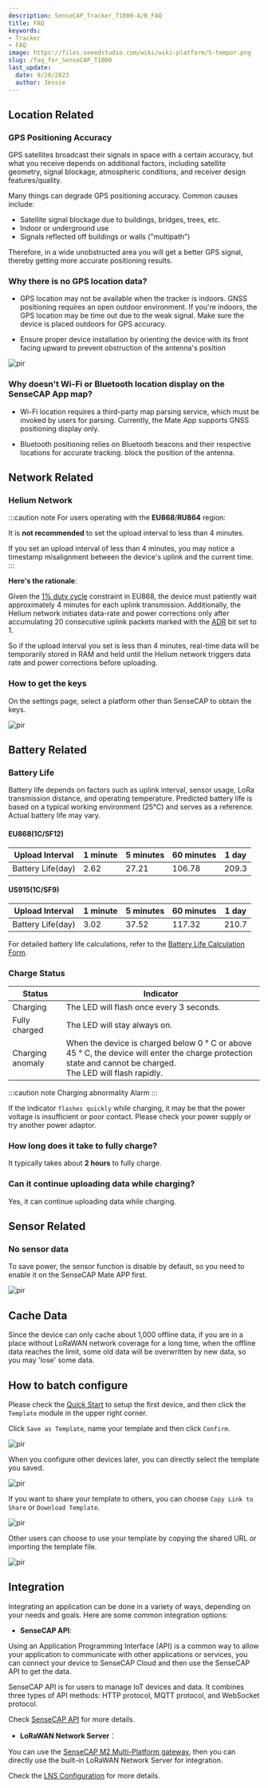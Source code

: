 ```yaml
---
description: SenseCAP_Tracker_T1000-A/B_FAQ
title: FAQ
keywords:
- Tracker
- FAQ
image: https://files.seeedstudio.com/wiki/wiki-platform/S-tempor.png
slug: /faq_for_SenseCAP_T1000
last_update:
  date: 9/20/2023
  author: Jessie
---
```



## Location Related

### GPS Positioning Accuracy

GPS satellites broadcast their signals in space with a certain accuracy, but what you receive depends on additional factors, including satellite geometry, signal blockage, atmospheric conditions, and receiver design features/quality.

Many things can degrade GPS positioning accuracy. Common causes include:

* Satellite signal blockage due to buildings, bridges, trees, etc.
* Indoor or underground use
* Signals reflected off buildings or walls ("multipath")

Therefore, in a wide unobstructed area you will get a better GPS signal, thereby getting more accurate positioning results.

### Why there is no GPS location data?

* GPS location may not be available when the tracker is indoors. GNSS positioning requires an open outdoor environment. If you're indoors, the GPS location may be time out due to the weak signal. Make sure the device is placed outdoors for GPS accuracy.

* Ensure proper device installation by orienting the device with its front facing upward to prevent obstruction of the antenna's position

<p style={{textAlign: 'center'}}><img src="https://files.seeedstudio.com/wiki/SenseCAP/Tracker/install.png" alt="pir" width={700} height="auto" /></p>



### Why doesn't Wi-Fi or Bluetooth location display on the SenseCAP App map?

* Wi-Fi location requires a third-party map parsing service, which must be invoked by users for parsing. Currently, the Mate App supports GNSS positioning display only.

* Bluetooth positioning relies on Bluetooth beacons and their respective locations for accurate tracking.
block the position of the antenna. 




## Network Related

### Helium Network

:::caution note
For users operating with the **EU868**/**RU864** region:

It is **not recommended** to set the upload interval to less than 4 minutes.

If you set an upload interval of less than 4 minutes, you may notice a timestamp misalignment between the device's uplink and the current time.
:::

**Here's the rationale**:

Given the [1% duty cycle](https://www.thethingsnetwork.org/docs/lorawan/duty-cycle/#maximum-duty-cycle) constraint in EU868, the device must patiently wait approximately 4 minutes for each uplink transmission. Additionally, the Helium network initiates data-rate and power corrections only after accumulating 20 consecutive uplink packets marked with the [ADR](https://docs.helium.com/console/profiles/#adr-algorithm) bit set to 1.

So if the upload interval you set is less than 4 minutes, real-time data will be temporarily stored in RAM and held until the Helium network triggers data rate and power corrections before uploading.


### How to get the keys

On the settings page, select a platform other than SenseCAP to obtain the keys.

<p style={{textAlign: 'center'}}><img src="https://files.seeedstudio.com/wiki/SenseCAP/Tracker/get-keys.png" alt="pir" width={700} height="auto" /></p>


## Battery Related

### Battery Life

Battery life depends on factors such as uplink interval, sensor usage, LoRa transmission distance, and operating temperature. Predicted battery life is based on a typical working environment (25°C) and serves as a reference. Actual battery life may vary.

#### EU868(1C/SF12)


|Upload Interval|1 minute|5 minutes |60 minutes|1 day|
|--|--|--|--|--|
|Battery Life(day)|2.62|27.21|106.78|209.3|

#### US915(1C/SF9)

|Upload Interval|1 minute|5 minutes |60 minutes|1 day|
|--|--|--|--|--|
|Battery Life(day)|3.02|37.52|117.32|210.7|

For detailed battery life calculations, refer to the [Battery Life Calculation Form](https://files.seeedstudio.com/products/SenseCAP/SenseCAP_Tracker/Trcaker_Battery_%20Life_Calculation_T1000_AB.xlsx).



### Charge Status

|Status|Indicator|
|----|----|
|Charging| The LED will flash once every 3 seconds.|
|Fully charged| The LED will stay always on.|
|Charging anomaly|When the device is charged below 0 ° C or above 45 ° C, the device will enter the charge protection state and cannot be charged.<br/>The LED will flash rapidly.|

:::caution note
Charging abnormality Alarm
:::

If the indicator `flashes quickly` while charging, it may be that the power voltage is insufficient or poor contact. Please check your power supply or try another power adaptor.

### How long does it take to fully charge?

It typically takes about **2 hours** to fully charge.

###  Can it continue uploading data while charging?

Yes, it can continue uploading data while charging.


## Sensor Related

### No sensor data

To save power, the sensor function is disable by default, so you need to enable it on the SenseCAP Mate APP first.

<p style={{textAlign: 'center'}}><img src="https://files.seeedstudio.com/wiki/SenseCAP/Tracker/enable-sensor.png" alt="pir" width={500} height="auto" /></p>



## Cache Data

Since the device can only cache about 1,000 offline data, if you are in a place without LoRaWAN network coverage for a long time, when the offline data reaches the limit, some old data will be overwritten by new data, so you may 'lose' some data.



## How to batch configure

Please check the [Quick Start](https://wiki.seeedstudio.com/Get_Started_with_SenseCAP_T1000_tracker/#connect-to-sensecap-mate-app) to setup the first device, and then click the `Template` module in the upper right corner.


Click `Save as Template`, name your template and then click `Confirm`.

<p style={{textAlign: 'center'}}><img src="https://files.seeedstudio.com/wiki/SenseCAP/Tracker/template-save.png" alt="pir" width={600} height="auto" /></p>

When you configure other devices later, you can directly select the template you saved.

<p style={{textAlign: 'center'}}><img src="https://files.seeedstudio.com/wiki/SenseCAP/Tracker/choose-template.png" alt="pir" width={600} height="auto" /></p>


If you want to share your template to others, you can choose `Copy Link to Share` or `Download Template`.


<p style={{textAlign: 'center'}}><img src="https://files.seeedstudio.com/wiki/SenseCAP/Tracker/share-temp.png" alt="pir" width={600} height="auto" /></p>


Other users can choose to use your template by copying the shared URL or importing the template file.

<p style={{textAlign: 'center'}}><img src="https://files.seeedstudio.com/wiki/SenseCAP/Tracker/import-temp.png" alt="pir" width={600} height="auto" /></p>


## Integration

Integrating an application can be done in a variety of ways, depending on your needs and goals. Here are some common integration options:

* **SenseCAP API**:

Using an Application Programming Interface (API) is a common way to allow your application to communicate with other applications or services, you can connect your device to SenseCAP Cloud and then use the SenseCAP API to get the data.

SenseCAP API is for users to manage IoT devices and data. It combines three types of API methods: HTTP protocol, MQTT protocol, and WebSocket protocol.

Check [SenseCAP API](https://wiki.seeedstudio.com/Cloud_Chain/SenseCAP_API/SenseCAP_API_Introduction/) for more details.

* **LoRaWAN Network Server**：

You can use the [SenseCAP M2 Multi-Platform gateway](https://www.seeedstudio.com/SenseCAP-Multi-Platform-LoRaWAN-Indoor-Gateway-SX1302-EU868-p-5471.html), then you can directly use the built-in LoRaWAN Network Server for integration. 

Check the [LNS Configuration](https://wiki.seeedstudio.com/SenseCAP_m2_LNS_config) for more details.

